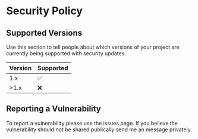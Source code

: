 # Security Policy

## Supported Versions

Use this section to tell people about which versions of your project are
currently being supported with security updates.

| Version | Supported          |
| ------- | ------------------ |
| 1.x     | :white_check_mark: |
| >1.x    | :x:                |

## Reporting a Vulnerability

To report a vulnerability please use the issues page. 
If you believe the vulnerability should not be shared publically send me an message privately.
